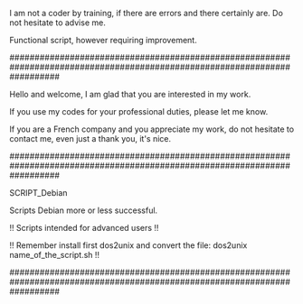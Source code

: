 I am not a coder by training, if there are errors and there certainly are. Do not hesitate to advise me.

Functional script, however requiring improvement.

##########################################################################################################################

Hello and welcome, I am glad that you are interested in my work.

If you use my codes for your professional duties, please let me know.

If you are a French company and you appreciate my work, do not hesitate to contact me, even just a thank you, it's nice.

##########################################################################################################################

SCRIPT_Debian

Scripts Debian more or less successful.

!! Scripts intended for advanced users !!

!! Remember install first dos2unix and convert the file: dos2unix name_of_the_script.sh !!

##########################################################################################################################
